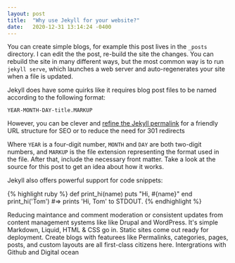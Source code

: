 ```yaml
---
layout: post
title:  "Why use Jekyll for your website?"
date:   2020-12-31 13:14:24 -0400
---
```


You can create simple blogs, for example this post lives in the `_posts` directory. I can edit the the post, re-build the site the changes. You can rebuild the site in many different ways, but the most common way is to run `jekyll serve`, which launches a web server and auto-regenerates your site when a file is updated.

Jekyll does have some quirks like it requires blog post files to be named according to the following format:

`YEAR-MONTH-DAY-title.MARKUP`

However, you can be clever and <a href="/using-permalinks-jekyll/">refine the Jekyll permalink</a> for a friendly URL structure for SEO or to reduce the need for 301 redirects


Where `YEAR` is a four-digit number, `MONTH` and `DAY` are both two-digit numbers, and `MARKUP` is the file extension representing the format used in the file. After that, include the necessary front matter. Take a look at the source for this post to get an idea about how it works.

Jekyll also offers powerful support for code snippets:

{% highlight ruby %}
def print_hi(name)
  puts "Hi, #{name}"
end
print_hi('Tom')
#=> prints 'Hi, Tom' to STDOUT.
{% endhighlight %}

Reducing maintance and comment moderation or consistent updates from content management systems like like Drupal and WordPress. It's simple Markdown, Liquid, HTML & CSS go in. Static sites come out ready for deployment. Create blogs with featurees like Permalinks, categories, pages, posts, and custom layouts are all first-class citizens here.
Intergrations with Github and Digital ocean
